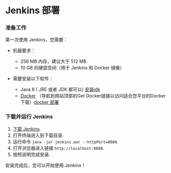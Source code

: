 # Jenkins 部署

### 准备工作

第一次使用 Jenkins，您需要：

- 机器要求：

  - 256 MB 内存，建议大于 512 MB
  - 10 GB 的硬盘空间（用于 Jenkins 和 Docker 镜像）
- 需要安装以下软件：

  - Java 8 ( JRE 或者 JDK 都可以) [安装jdk](031%20中间件/tuxedo/tuxedo部署.md#20240507152745-d9lfsct)
  - [Docker](https://www.docker.com/) （导航到网站顶部的Get Docker链接以访问适合您平台的Docker下载）[docker 部署](021%20docker/docker%20部署.md)

### 下载并运行 Jenkins

1. [下载 Jenkins](http://mirrors.jenkins.io/war-stable/latest/jenkins.war).
2. 打开终端进入到下载目录.
3. 运行命令 `java -jar jenkins.war --httpPort=8080`​.
4. 打开浏览器进入链接 `http://localhost:8080`​.
5. 按照说明完成安装.

安装完成后，您可以开始使用 Jenkins！
